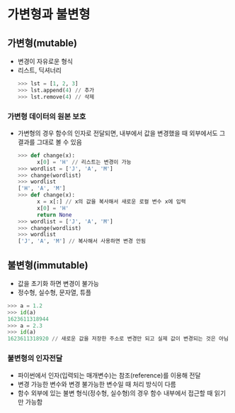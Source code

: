 # 가변형과 불변형

## 가변형(mutable)
  - 변경이 자유로운 형식
  - 리스트, 딕셔너리
    ```python
    >>> lst = [1, 2, 3]
    >>> lst.append(4) // 추가
    >>> lst.remove(4) // 삭제
    ```

### 가변형 데이터의 원본 보호
  - 가변형의 경우 함수의 인자로 전달되면, 내부에서 값을 변경했을 때 외부에서도 그 결과를 그대로 볼 수 있음
    ```python
    >>> def change(x):
          x[0] = 'H' // 리스트는 변경이 가능
    >>> wordlist = ['J', 'A', 'M']
    >>> change(wordlist)
    >>> wordlist
    ['H', 'A', 'M']
    >>> def change(x):
          x = x[:] // x의 값을 복사해서 새로운 로컬 변수 x에 입력
          x[0] = 'H'
          return None
    >>> wordlist = ['J', 'A', 'M']
    >>> change(wordlist)
    >>> wordlist
    ['J', 'A', 'M'] // 복사해서 사용하면 변경 안됨
    ```

## 불변형(immutable)
  - 값을 초기화 하면 변경이 불가능
  - 정수형, 실수형, 문자열, 튜플
  ```python
  >>> a = 1.2
  >>> id(a)
  1623611318944
  >>> a = 2.3
  >>> id(a)
  1623611318920 // 새로운 값을 저장한 주소로 변경만 되고 실제 값이 변경되는 것은 아님
  ```

### 불변형의 인자전달
  - 파이썬에서 인자(입력되는 매개변수)는 참조(reference)를 이용해 전달
  - 변경 가능한 변수와 변경 불가능한 변수일 때 처리 방식이 다름
  - 함수 외부에 있는 불변 형식(정수형, 실수형)의 경우 함수 내부에서 접근할 때 읽기만 가능함